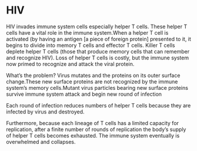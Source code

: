 # HIV

HIV invades immune system cells especially helper T cells. 
These helper T cells have a vital role in the immune system.When a helper T cell is activated (by having an antigen [a piece of foreign protein] presented to it, it begins to divide into memory T cells and effector T cells.
Killer T cells deplete helper T cells (those that produce memory cells that can remember and recognize HIV).
Loss of helper T cells is costly, but the immune system now primed to recognize and attack the viral protein.

What’s the problem?
Virus mutates and the proteins on its outer surface change.These new surface proteins are not recognized by the immune system’s memory cells.Mutant virus particles bearing new surface proteins survive immune system attack and begin new round of infection

Each round of infection reduces numbers of helper T cells because they are infected by virus and destroyed.

Furthermore, because each lineage of T cells has a limited capacity for replication, after a finite number of rounds of replication the body’s supply of helper T cells becomes exhausted.  The immune system eventually is overwhelmed and collapses.
